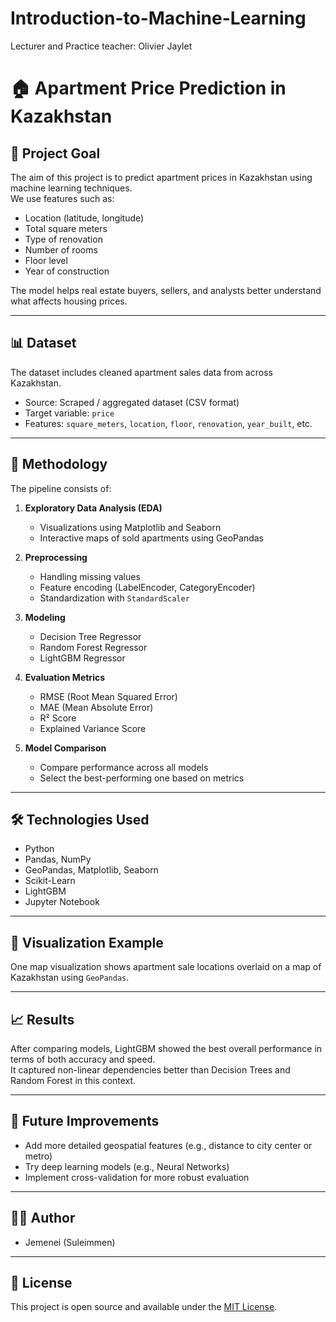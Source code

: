 # Introduction-to-Machine-Learning
Lecturer and Practice teacher: Olivier Jaylet



# 🏠 Apartment Price Prediction in Kazakhstan

## 🎯 Project Goal

The aim of this project is to predict apartment prices in Kazakhstan using machine learning techniques.  
We use features such as:

- Location (latitude, longitude)
- Total square meters
- Type of renovation
- Number of rooms
- Floor level
- Year of construction

The model helps real estate buyers, sellers, and analysts better understand what affects housing prices.

---

## 📊 Dataset

The dataset includes cleaned apartment sales data from across Kazakhstan.

- Source: Scraped / aggregated dataset (CSV format)
- Target variable: `price`
- Features: `square_meters`, `location`, `floor`, `renovation`, `year_built`, etc.

---

## 🧪 Methodology

The pipeline consists of:

1. **Exploratory Data Analysis (EDA)**
   - Visualizations using Matplotlib and Seaborn
   - Interactive maps of sold apartments using GeoPandas

2. **Preprocessing**
   - Handling missing values
   - Feature encoding (LabelEncoder, CategoryEncoder)
   - Standardization with `StandardScaler`

3. **Modeling**
   - Decision Tree Regressor
   - Random Forest Regressor
   - LightGBM Regressor

4. **Evaluation Metrics**
   - RMSE (Root Mean Squared Error)
   - MAE (Mean Absolute Error)
   - R² Score
   - Explained Variance Score

5. **Model Comparison**
   - Compare performance across all models
   - Select the best-performing one based on metrics

---

## 🛠 Technologies Used

- Python
- Pandas, NumPy
- GeoPandas, Matplotlib, Seaborn
- Scikit-Learn
- LightGBM
- Jupyter Notebook

---

## 📍 Visualization Example

One map visualization shows apartment sale locations overlaid on a map of Kazakhstan using `GeoPandas`.

---

## 📈 Results

After comparing models, LightGBM showed the best overall performance in terms of both accuracy and speed.  
It captured non-linear dependencies better than Decision Trees and Random Forest in this context.

---

## 🔮 Future Improvements

- Add more detailed geospatial features (e.g., distance to city center or metro)
- Try deep learning models (e.g., Neural Networks)
- Implement cross-validation for more robust evaluation

---

## 👨‍💻 Author

- Jemenei (Suleimmen)

---

## 📄 License

This project is open source and available under the [MIT License](LICENSE).
